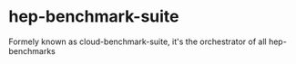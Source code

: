 # hep-benchmark-suite

Formely known as cloud-benchmark-suite, it's the orchestrator of all hep-benchmarks